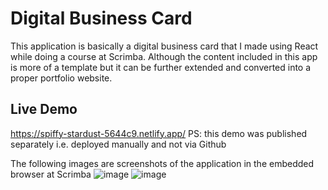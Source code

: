 # Digital Business Card

This application is basically a digital business card that I made using React while doing a course at Scrimba. Although the content included in this app is more of a template but it can be further extended and converted into a proper portfolio website.

## Live Demo
https://spiffy-stardust-5644c9.netlify.app/
PS: this demo was published separately i.e. deployed manually and not via Github


The following images are screenshots of the application in the embedded browser at Scrimba
![image](https://user-images.githubusercontent.com/87268902/204100697-aeed10ab-8769-4eff-84eb-01cd32af54b0.png)
![image](https://user-images.githubusercontent.com/87268902/204100789-11b66a75-0a82-4758-9c3a-a8b86464fa36.png)
